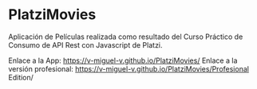 # PlatziMovies
Aplicación de Películas realizada como resultado del Curso Práctico de Consumo de API Rest con Javascript de Platzi.

Enlace a la App: https://v-miguel-v.github.io/PlatziMovies/
Enlace a la versión profesional: https://v-miguel-v.github.io/PlatziMovies/Profesional Edition/
